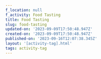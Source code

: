 ```yaml
---
f_location: null
f_activity: Food Tasting
title: Food Tasting
slug: food-tasting
updated-on: '2023-09-09T17:50:48.947Z'
created-on: '2023-09-09T17:50:48.947Z'
published-on: '2023-09-16T12:07:38.345Z'
layout: '[activity-tag].html'
tags: activity-tag
---
```



